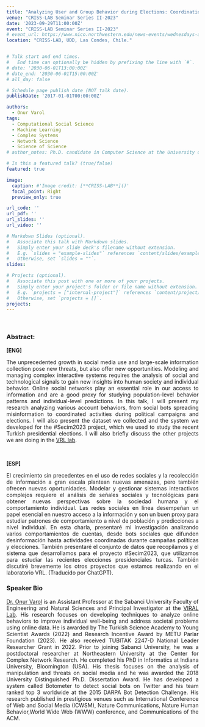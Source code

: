 ```yaml
---
title: "Analyzing User and Group Behavior during Elections: Coordination, Bots and Misinformation. [Virtual Talk]"
venue: "CRISS-LAB Seminar Series II-2023"
date: '2023-09-29T11:00:00Z'
event: "CRISS-LAB Seminar Series II-2023"
# event_url: https://www.nico.northwestern.edu/news-events/wednesdays-at-nico/speakers-2021.html
location: "CRISS-LAB, UDD, Las Condes, Chile."


# Talk start and end times.
#   End time can optionally be hidden by prefixing the line with `#`.
# date: '2030-06-01T13:00:00Z'
# date_end: '2030-06-01T15:00:00Z'
# all_day: false

# Schedule page publish date (NOT talk date).
publishDate: '2017-01-01T00:00:00Z'

authors: 
  - Onur Varol
tags: 
  - Computational Social Science
  - Machine Learning
  - Complex Systems
  - Network Science
  - Science of Science
# author_notes: Ph.D. candidate in Computer Science at the University of Toulouse.

# Is this a featured talk? (true/false)
featured: true

image:
  caption: #'Image credit: [**CRISS-LAB**]()'
  focal_point: Right
  preview_only: true

url_code: ''
url_pdf: ''
url_slides: ''
url_video: ''

# Markdown Slides (optional).
#   Associate this talk with Markdown slides.
#   Simply enter your slide deck's filename without extension.
#   E.g. `slides = "example-slides"` references `content/slides/example-slides.md`.
#   Otherwise, set `slides = ""`.
slides:

# Projects (optional).
#   Associate this post with one or more of your projects.
#   Simply enter your project's folder or file name without extension.
#   E.g. `projects = ["internal-project"]` references `content/project/deep-learning/index.md`.
#   Otherwise, set `projects = []`.
projects:
---
```


<head>
<script src="https://cdn.jsdelivr.net/npm/add-to-calendar-button@2" async defer></script>

</head>

<div>
<add-to-calendar-button
  name="Analyzing User and Group Behavior during Elections: Coordination, Bots and Misinformation. By Onur Varol, Ph.D. at CRISS-LAB (Via Zoom)"
  description="Zoom link: https://udd.zoom.us/j/82674667828?pwd=amlmNlk3R0hPZzlFOTRYY2tZRW9Gdz09"
  startDate="2023-09-29"
  endDate="2023-09-29"
  startTime="11:00"
  endTime="12:30"
  location="Virtual"
  options="['Apple','Google','iCal','Microsoft365','Outlook.com','Yahoo']"
  timeZone="America/Santiago"
  trigger="click"
  inline
  listStyle="modal"
  iCalFileName="Reminder-Event"
  >
</add-to-calendar-button>
</div>
<br>



### Abstract:
<div>

**[ENG]**
<p align="justify"> The unprecedented growth in social media use and large-scale information collection pose new threats, but also offer new opportunities. Modeling and managing complex interactive systems requires the analysis of social and technological signals to gain new insights into human society and individual behavior. Online social networks play an essential role in our access to information and are a good proxy for studying population-level behavior patterns and individual-level predictions. In this talk, I will present my research analyzing various account behaviors, from social bots spreading misinformation to coordinated activities during political campaigns and elections. I will also present the dataset we collected and the system we developed for the #Secim2023 project, which we used to study the recent Turkish presidential elections. I will also briefly discuss the other projects we are doing in the <a href="https://varollab.com/" target="_blank">VRL lab</a>.
</p>
<br>

**[ESP]**
<p align="justify"> El crecimiento sin precedentes en el uso de redes sociales y la recolección de información a gran escala plantean nuevas amenazas, pero también ofrecen nuevas oportunidades. Modelar y gestionar sistemas interactivos complejos requiere el análisis de señales sociales y tecnológicas para obtener nuevas perspectivas sobre la sociedad humana y el comportamiento individual. Las redes sociales en línea desempeñan un papel esencial en nuestro acceso a la información y son un buen proxy para estudiar patrones de comportamiento a nivel de población y predicciones a nivel individual. En esta charla, presentaré mi investigación analizando varios comportamientos de cuentas, desde bots sociales que difunden desinformación hasta actividades coordinadas durante campañas políticas y elecciones. También presentaré el conjunto de datos que recopilamos y el sistema que desarrollamos para el proyecto #Secim2023, que utilizamos para estudiar las recientes elecciones presidenciales turcas. También discutiré brevemente los otros proyectos que estamos realizando en el laboratorio VRL. (Traducido por ChatGPT).</p>

### Speaker Bio
<p align="justify"> <a href="https://scholar.google.com/citations?user=t8YAefAAAAAJ&hl=es" target="_blank">Dr. Onur Varol</a> is an Assistant Professor at the Sabanci University Faculty of Engineering and Natural Sciences and Principal Investigator at the <a href="https://varollab.com/" target="_blank">VIRAL Lab</a>. His research focuses on developing techniques to analyze online behaviors to improve individual well-being and address societal problems using online data. He is awarded by The Turkish Science Academy to Young Scientist Awards (2022) and Research Incentive Award by METU Parlar Foundation (2023). He also received TUBITAK 2247-D National Leader Researcher Grant in 2022. Prior to joining Sabanci University, he was a postdoctoral researcher at Northeastern University at the Center for Complex Network Research. He completed his PhD in Informatics at Indiana University, Bloomington (USA). His thesis focuses on the analysis of manipulation and threats on social media and he was awarded the 2018 University Distinguished Ph.D. Dissertation Award. He has developed a system called Botometer to detect social bots on Twitter and his team ranked top 3 worldwide at the 2015 DARPA Bot Detection Challenge. His research published in prestigious venues such as International Conference of Web and Social Media (ICWSM), Nature Communications, Nature Human Behavior,World Wide Web (WWW) conference, and Communications of the ACM. </p>
</div>